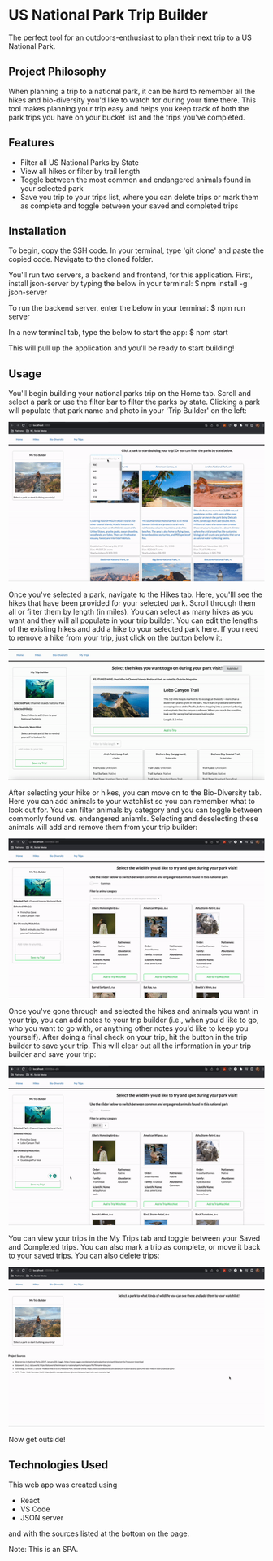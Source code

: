 # US National Park Trip Builder

The perfect tool for an outdoors-enthusiast to plan their next trip to a US National Park. 

## Project Philosophy

When planning a trip to a national park, it can be hard to remember all the hikes and bio-diversity you'd like to watch for during your time there. This tool makes planning your trip easy and helps you keep track of both the park trips you have on your bucket list and the trips you've completed. 

## Features

- Filter all US National Parks by State
- View all hikes or filter by trail length
- Toggle between the most common and endangered animals found in your selected park 
- Save you trip to your trips list, where you can delete trips or mark them as complete and toggle between your saved and completed trips 

## Installation

To begin, copy the SSH code. In your terminal, type 'git clone' and paste the copied code. Navigate to the cloned folder. 

You'll run two servers, a backend and frontend, for this application. First, install json-server by typing the below in your terminal: 
$ npm install -g json-server

To run the backend server, enter the below in your terminal:
$ npm run server

In a new terminal tab, type the below to start the app:
$ npm start

This will pull up the application and you'll be ready to start building!


## Usage

You'll begin building your national parks trip on the Home tab. Scroll and select a park or use the filter bar to filter the parks by state. Clicking a park will populate that park name and photo in your 'Trip Builder' on the left:

![](https://github.com/AspenWilson/us-national-parks/blob/main/Home.gif)

Once you've selected a park, navigate to the Hikes tab. Here, you'lll see the hikes that have been provided for your selected park. Scroll through them all or filter them by length (in miles). You can select as many hikes as you want and they will all populate in your trip builder. You can edit the lengths of the existing hikes and add a hike to your selected park here. If you need to remove a hike from your trip, just click on the button below it:

![](https://github.com/AspenWilson/us-national-parks/blob/main/Hikes.gif)

After selecting your hike or hikes, you can move on to the Bio-Diversity tab. Here you can add animals to your watchlist so you can remember what to look out for. You can filter animals by category and you can toggle between commonly found vs. endangered aniamls. Selecting and deselecting these animals will add and remove them from your trip builder:

![](https://github.com/AspenWilson/us-national-parks/blob/main/BioDiv.gif)

Once you've gone through and selected the hikes and animals you want in your trip, you can add notes to your trip builder (i.e., when you'd like to go, who you want to go with, or anything other notes you'd like to keep you yourself). After doing a final check on your trip, hit the button in the trip builder to save your trip. This will clear out all the information in your trip builder and save your trip: 

![](https://github.com/AspenWilson/us-national-parks/blob/main/Save%20Trip.gif)

You can view your trips in the My Trips tab and toggle between your Saved and Completed trips. You can also mark a trip as complete, or move it back to your saved trips. You can also delete trips:

![](https://github.com/AspenWilson/us-national-parks/blob/main/My%20Trips.gif)

Now get outside! 

## Technologies Used

This web app was created using
- React
- VS Code
- JSON server

and with the sources listed at the bottom on the page. 

Note: This is an SPA. 


